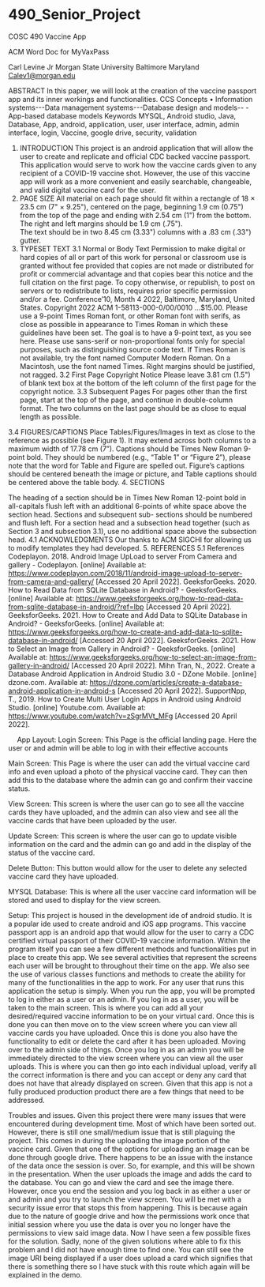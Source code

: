 # 490_Senior_Project
COSC 490 Vaccine App 

ACM Word Doc for MyVaxPass
 
 
Carl Levine Jr
Morgan State University
Baltimore Maryland
Calev1@morgan.edu
 



 
ABSTRACT
In this paper, we will look at the creation of the vaccine passport app and its inner workings and functionalities. 
CCS Concepts
• Information systems---Data management systems---Database design and models-- -App-based database models 
Keywords
MYSQL, Android studio, Java, Database, App, android, application, user, user interface, admin, admin interface, login, Vaccine, google drive, security, validation 
1.	INTRODUCTION
This project is an android application that will allow the user to create and replicate and official CDC backed vaccine passport. This application would serve to work how the vaccine cards given to any recipient of a COVID-19 vaccine shot. However, the use of this vaccine app will work as a more convenient and easily searchable, changeable, and valid digital vaccine card for the user. 
2.	PAGE SIZE
All material on each page should fit within a rectangle of 18 × 23.5 cm (7" × 9.25"), centered on the page, beginning 1.9 cm (0.75") from the top of the page and ending with 2.54 cm (1") from the bottom.  The right and left margins should be 1.9 cm (.75").   
The text should be in two 8.45 cm (3.33") columns with a .83 cm (.33") gutter.
3.	TYPESET TEXT
3.1	Normal or Body Text
 Permission to make digital or hard copies of all or part of this work for personal or classroom use is granted without fee provided that copies are not made or distributed for profit or commercial advantage and that copies bear this notice and the full citation on the first page. To copy otherwise, or republish, to post on servers or to redistribute to lists, requires prior specific permission and/or a fee.
Conference’10, Month 4 2022, Baltimore, Maryland, United States.
Copyright 2022 ACM 1-58113-000-0/00/0010 …$15.00.
Please use a 9-point Times Roman font, or other Roman font with serifs, as close as possible in appearance to Times Roman in which these guidelines have been set. The goal is to have a 9-point text, as you see here. Please use sans-serif or non-proportional fonts only for special purposes, such as distinguishing source code text. If Times Roman is not available, try the font named Computer Modern Roman. On a Macintosh, use the font named Times.  Right margins should be justified, not ragged.
3.2	First Page Copyright Notice
Please leave 3.81 cm (1.5") of blank text box at the bottom of the left column of the first page for the copyright notice.
3.3	Subsequent Pages
For pages other than the first page, start at the top of the page, and continue in double-column format.  The two columns on the last page should be as close to equal length as possible.

3.4	FIGURES/CAPTIONS
Place Tables/Figures/Images in text as close to the reference as possible (see Figure 1).  It may extend across both columns to a maximum width of 17.78 cm (7”).
Captions should be Times New Roman 9-point bold.  They should be numbered (e.g., “Table 1” or “Figure 2”), please note that the word for Table and Figure are spelled out. Figure’s captions should be centered beneath the image or picture, and Table captions should be centered above the table body.
4.	SECTIONS

The heading of a section should be in Times New Roman 12-point bold in all-capitals flush left with an additional 6-points of white space above the section head.  Sections and subsequent sub- sections should be numbered and flush left. For a section head and a subsection head together (such as Section 3 and subsection 3.1), use no additional space above the subsection head.
4.1	ACKNOWLEDGMENTS
Our thanks to ACM SIGCHI for allowing us to modify templates they had developed.
5.	REFERENCES
5.1	References
Codeplayon. 2018. Android Image UpLoad to server From Camera and gallery - Codeplayon. [online] Available at: <https://www.codeplayon.com/2018/11/android-image-upload-to-server-from-camera-and-gallery/> [Accessed 20 April 2022].
GeeksforGeeks. 2020. How to Read Data from SQLite Database in Android? - GeeksforGeeks. [online] Available at: <https://www.geeksforgeeks.org/how-to-read-data-from-sqlite-database-in-android/?ref=lbp> [Accessed 20 April 2022].
GeeksforGeeks. 2021. How to Create and Add Data to SQLite Database in Android? - GeeksforGeeks. [online] Available at: <https://www.geeksforgeeks.org/how-to-create-and-add-data-to-sqlite-database-in-android/> [Accessed 20 April 2022].
GeeksforGeeks. 2021. How to Select an Image from Gallery in Android? - GeeksforGeeks. [online] Available at: <https://www.geeksforgeeks.org/how-to-select-an-image-from-gallery-in-android/> [Accessed 20 April 2022].
Mihn Tran, N., 2022. Create a Database Android Application in Android Studio 3.0 - DZone Mobile. [online] dzone.com. Available at: <https://dzone.com/articles/create-a-database-android-application-in-android-s> [Accessed 20 April 2022].
SupportNpp, T., 2019. How to Create Multi User Login Apps in Android using Android Studio. [online] Youtube.com. Available at: <https://www.youtube.com/watch?v=zSgrMVt_MFg> [Accessed 20 April 2022].



 

 
App Layout:
Login Screen:
This Page is the official landing page. Here the user or and admin will be able to log in with their effective accounts

Main Screen:
This Page is where the user can add the virtual vaccine card info and even upload a photo of the physical vaccine card. They can then add this to the database where the admin can go and confirm their vaccine status. 

View Screen:
This screen is where the user can go to see all the vaccine cards they have uploaded, and the admin can also view and see all the vaccine cards that have been uploaded by the user. 

Update Screen:
This screen is where the user can go to update visible information on the card and the admin can go and add in the display of the status of the vaccine card. 

Delete Button:
This button would allow for the user to delete any selected vaccine card they have uploaded.

MYSQL Database:
This is where all the user vaccine card information will be stored and used to display for the view screen. 


Setup: 
This project is housed in the development ide of android studio. It is a popular ide used to create android and iOS app programs. This vaccine passport app is an android app that would allow for the user to carry a CDC certified virtual passport of their COVID-19 vaccine information. Within the program itself you can see a few different methods and functionalities put in place to create this app. We see several activities that represent the screens each user will be brought to throughout their time on the app. We also see the use of various classes functions and methods to create the ability for many of the functionalities in the app to work. For any user that runs this application the setup is simply. When you run the app, you will be prompted to log in either as a user or an admin. If you log in as a user, you will be taken to the main screen. This is where you can add all your desired/required vaccine information to be on your virtual card. Once this is done you can then move on to the view screen where you can view all vaccine cards you have uploaded. Once this is done you also have the functionality to edit or delete the card after it has been uploaded. Moving over to the admin side of things. Once you log in as an admin you will be immediately directed to the view screen where you can view all the user uploads. This is where you can then go into each individual upload, verify all the correct information is there and you can accept or deny any card that does not have that already displayed on screen. Given that this app is not a fully produced production product there are a few things that need to be addressed.  

Troubles and issues. Given this project there were many issues that were encountered during development time. Most of which have been sorted out. However, there is still one small/medium issue that is still plaguing the project. This comes in during the uploading the image portion of the vaccine card. Given that one of the options for uploading an image can be done through google drive. There happens to be an issue with the instance of the data once the session is over. So, for example, and this will be shown in the presentation. When the user uploads the image and adds the card to the database. You can go and view the card and see the image there. However, once you end the session and you log back in as either a user or and admin and you try to launch the view screen. You will be met with a security issue error that stops this from happening. This is because again due to the nature of google drive and how the permissions work once that initial session where you use the data is over you no longer have the permissions to view said image data. Now I have seen a few possible fixes for the solution. Sadly, none of the given solutions where able to fix this problem and I did not have enough time to find one. You can still see the image URI being displayed if a user does upload a card which signifies that there is something there so I have stuck with this route which again will be explained in the demo. 


